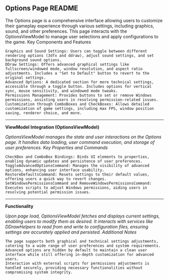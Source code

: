 ## Options Page README

The Options page is a comprehensive interface allowing users to customize their gameplay experience through various settings, including graphics, sound, and other preferences. This page interacts with the OptionsViewModel to manage user selections and apply configurations to the game.
Key Components and Features

    Graphics and Sound Settings: Users can toggle between different rendering options (3dfx and ddraw), adjust sound settings, and set background sound options.
    DDraw Settings: Offers advanced graphical settings like fullscreen/windowed mode, window resolution, and aspect ratio adjustments. Includes a "Set to Default" button to revert to the original settings.
    Advanced Options: A dedicated section for more technical settings, accessible through a toggle button. Includes options for vertical sync, mouse sensitivity, and windowed mode tweaks.
    Permissions Management: Provides buttons to set or remove Windows permissions, assisting users in resolving permission-related issues.
    Customization through ComboBoxes and CheckBoxes: Allows detailed customization of game settings, including max FPS, window position saving, renderer choice, and more.
___
**ViewModel Integration (OptionsViewModel)**

_OptionsViewModel manages the state and user interactions on the Options page. It handles data loading, user command execution, and storage of user preferences.
Key Properties and Commands_

    CheckBox and ComboBox Bindings: Binds UI elements to properties, enabling dynamic updates and persistence of user preferences.
    ToggleAdvancedOptionsCommand: Manages the visibility of advanced options, enhancing user interface usability.
    RestoreDefaultsCommand: Resets settings to their default values, offering users a quick way to revert changes.
    SetWindowsPermissionsCommand and RemoveWindowsPermissionsCommand: Executes scripts to adjust Windows permissions, aiding users in resolving potential permission issues.
___
**Functionality**

_Upon page load, OptionsViewModel fetches and displays current settings, enabling users to modify them as desired. It interacts with services like DDrawHelpers to read from and write to configuration files, ensuring settings are accurately applied and persisted.
Additional Notes_

    The page supports both graphical and technical settings adjustments, catering to a wide range of user preferences and system requirements.
    Advanced options are hidden by default to maintain a clean user interface while still offering in-depth customization for advanced users.
    Interaction with external scripts for permissions adjustments is handled securely, providing necessary functionalities without compromising system integrity.